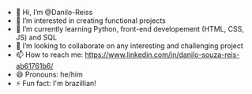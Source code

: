 - 👋 Hi, I’m @Danilo-Reiss
- 👀 I’m interested in creating functional projects
- 🌱 I’m currently learning Python, front-end developement (HTML, CSS, JS) and SQL
- 💞️ I’m looking to collaborate on any interesting and challenging project
- 📫 How to reach me: https://www.linkedin.com/in/danilo-souza-reis-ab61761b6/
- 😄 Pronouns: he/him
- ⚡ Fun fact: I'm brazillian!

<!---
Danilo-Reiss/Danilo-Reiss is a ✨ special ✨ repository because its `README.md` (this file) appears on your GitHub profile.
You can click the Preview link to take a look at your changes.
--->
